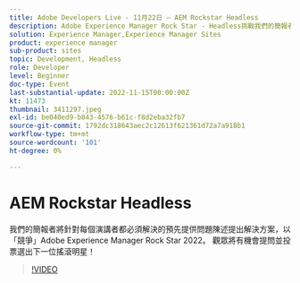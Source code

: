 ```yaml
---
title: Adobe Developers Live - 11月22日 — AEM Rockstar Headless
description: Adobe Experience Manager Rock Star - Headless挑戰我們的簡報者將針對每個簡報者都必須解決的預先提供問題陳述提供解決方案，以「競爭」成為Adobe Experience Manager Rock Star 2022。 觀眾將有機會提問並投票選出下一位搖滾明星！
solution: Experience Manager,Experience Manager Sites
product: experience manager
sub-product: sites
topic: Development, Headless
role: Developer
level: Beginner
doc-type: Event
last-substantial-update: 2022-11-15T00:00:00Z
kt: 11473
thumbnail: 3411297.jpeg
exl-id: be040ed9-b843-4576-b61c-f8d2eba32fb7
source-git-commit: 1792dc318643aec2c12613f621361d72a7a918b1
workflow-type: tm+mt
source-wordcount: '101'
ht-degree: 0%

---
```


# AEM Rockstar Headless

我們的簡報者將針對每個演講者都必須解決的預先提供問題陳述提出解決方案，以「競爭」Adobe Experience Manager Rock Star 2022。 觀眾將有機會提問並投票選出下一位搖滾明星！

>[!VIDEO](https://video.tv.adobe.com/v/3411297/?quality=12&learn=on)
